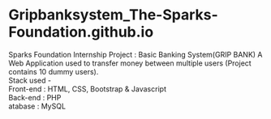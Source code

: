 # Gripbanksystem_The-Sparks-Foundation.github.io
Sparks Foundation Internship Project : Basic Banking System(GRIP BANK) 
A Web Application used to transfer money between multiple users (Project contains 10 dummy users).  
Stack used -  
Front-end : HTML, CSS, Bootstrap &amp; Javascript  
Back-end : PHP  
atabase : MySQL 
